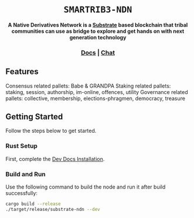 <div align="center">

  <h1><code>SMARTRIB3-NDN</code></h1>

  <strong>A Native Derivatives Network is a  <a href="https://github.com/paritytech/substrate">Substrate</a> based blockchain that tribal communities 
  can use as bridge to explore and get hands on with next generation technology </strong>

  <h3>
    <a href="https://substrate.io/">Docs</a>
    <span> | </span>
    <a href="https://matrix.to/#/!HzySYSaIhtyWrwiwEV:matrix.org?via=matrix.parity.io&via=matrix.org&via=web3.foundation">Chat</a>
  </h3>

</div>

## Features



 Consensus related pallets: Babe & GRANDPA
 Staking related pallets: staking, session, authorship, im-online, offences, utility
 Governance related pallets: collective, membership, elections-phragmen, democracy, treasure


## Getting Started

Follow the steps below to get started.

### Rust Setup

First, complete the [Dev Docs Installation](https://docs.substrate.io/v3/getting-started/installation/).

### Build and Run

Use the following command to build the node and run it after build successfully:

```sh
cargo build --release
./target/release/substrate-ndn --dev
```